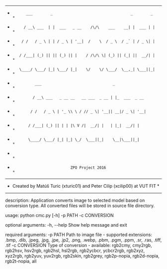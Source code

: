 ********************************************************************************
*           ___        _                                   _        _          *
*          / __\ ___  | |  ___   _ __    /\/\    ___    __| |  ___ | |         *
*         / /   / _ \ | | / _ \ | '__|  /    \  / _ \  / _` | / _ \| |         *
*        / /___| (_) || || (_) || |    / /\/\ \| (_) || (_| ||  __/| |         *
*        \____/ \___/ |_| \___/ |_|    \/    \/ \___/  \__,_| \___||_|         *
*               ___                                _                           *
*              / __\ ___   _ __ __   __ ___  _ __ | |_  ___  _ __              *
*             / /   / _ \ | '_ \\ \ / // _ \| '__|| __|/ _ \| '__|             *
*            / /___| (_) || | | |\ V /|  __/| |   | |_|  __/| |                *
*            \____/ \___/ |_| |_| \_/  \___||_|    \__|\___||_|                *
*                                                                              *
*                               ZPO Project 2016                               *
********************************************************************************
*   Created by Matúš Turic (xturic01) and Peter Cilip (xcilip00) at VUT FIT    *
********************************************************************************

description: Application converts image to selected model based on conversion 
             type. All converted files will be stored in source file directory.

usage: python cmc.py [-h] -p PATH -c CONVERSION

optional arguments:
  -h, --help     Show help message and exit

required arguments:
  -p PATH        Path to image file - supported extensions: .bmp, .dib, .jpeg,
                 .jpg, .jpe, .jp2, .png, .webp, .pbm, .pgm, .ppm, .sr, .ras,
                 .tiff, .tif
  -c CONVERSION  Type of conversion - available: rgb2cmy, cmy2rgb, rgb2hsv,
                 hsv2rgb, rgb2hsl, hsl2rgb, rgb2ycbcr, ycbcr2rgb, rgb2xyz,
                 xyz2rgb, rgb2yuv, yuv2rgb, rgb2skin, rgb2grey, rgb2p-nopia,
                 rgb2d-nopia, rgb2t-nopia, all
